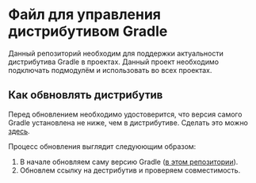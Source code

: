# Файл для управления дистрибутивом Gradle

Данный репозиторий необходим для поддержки актуальности дистрибутива Gradle в проектах. Данный проект необходимо подключать подмодулём и использовать во всех проектах.

## Как обвновлять дистрибутив

Перед обновлением необходимо удостоверится, что версия самого Gradle установлена не ниже, чем в дистрибутиве. Сделать это можно [здесь](https://sicampus.ru/gitea/core/dependecies/src/branch/main/src/main/java/Version.kt#L16).

Процесс обновления выглядит следуюющим образом:
1. В начале обновляем саму версию Gradle ([в этом репозитории](https://sicampus.ru/gitea/core/dependecies)).
2. Обновлем ссылку на дестрибутив и проверяем совместимость.